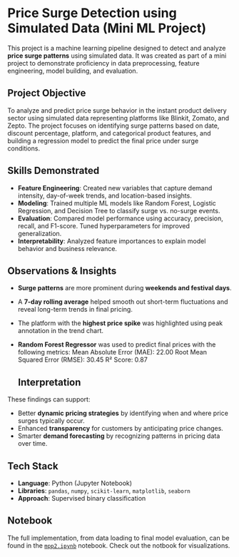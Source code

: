 # Price Surge Detection using Simulated Data (Mini ML Project)

This project is a machine learning pipeline designed to detect and analyze **price surge patterns** using simulated data. It was created as part of a mini project to demonstrate proficiency in data preprocessing, feature engineering, model building, and evaluation.


## Project Objective

To analyze and predict price surge behavior in the instant product delivery sector using simulated data representing platforms like Blinkit, Zomato, and Zepto.
The project focuses on identifying surge patterns based on date, discount percentage, platform, and categorical product features, and building a regression model to predict the final price under surge conditions.


## Skills Demonstrated

- **Feature Engineering**: Created new variables that capture demand intensity, day-of-week trends, and location-based insights.
- **Modeling**: Trained multiple ML models like Random Forest, Logistic Regression, and Decision Tree to classify surge vs. no-surge events.
- **Evaluation**: Compared model performance using accuracy, precision, recall, and F1-score. Tuned hyperparameters for improved generalization.
- **Interpretability**: Analyzed feature importances to explain model behavior and business relevance.


## Observations & Insights

- **Surge patterns** are more prominent during **weekends and festival days**.
- A **7-day rolling average** helped smooth out short-term fluctuations and reveal long-term trends in final pricing.
- The platform with the **highest price spike** was highlighted using peak annotation in the trend chart.
- **Random Forest Regressor** was used to predict final prices with the following metrics:
  Mean Absolute Error (MAE): 22.00
  Root Mean Squared Error (RMSE): 30.45
  R² Score: 0.87


  ## Interpretation

These findings can support:
- Better **dynamic pricing strategies** by identifying when and where price surges typically occur.
- Enhanced **transparency** for customers by anticipating price changes.
- Smarter **demand forecasting** by recognizing patterns in pricing data over time.


## Tech Stack

- **Language**: Python (Jupyter Notebook)
- **Libraries**: `pandas`, `numpy`, `scikit-learn`, `matplotlib`, `seaborn`
- **Approach**: Supervised binary classification


## Notebook

The full implementation, from data loading to final model evaluation, can be found in the [`mpp2.ipynb`](./mpp2.ipynb) notebook.
Check out the notbook for visualizations.
